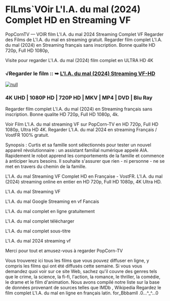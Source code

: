 # FILms`VOir L'I.A. du mal (2024) Complet HD en Streaming VF

PopCornTV — VOIR film L'I.A. du mal 2024 Streaming Complet VF Regarder des Films de L'I.A. du mal en streaming gratuit. Regarder film complet L'I.A. du mal (2024) en Streaming français sans inscription. Bonne qualite HD 720p, Full HD 1080p,

Visite pour regarder L'I.A. du mal (2024) film complet en ULTRA HD 4K

### √Regarder le film :: ➥ [L'I.A. du mal (2024) Streaming VF-HD](https://popcorn-tv.online/fr/movie/1062215/lia-du-mal)

[![null](https://static.wixstatic.com/media/855a25_043b5abeb4ae4d35ac003198e7fe56ed~mv2.gif)](https://popcorn-tv.online/fr/movie/1062215/lia-du-mal)

### 4K UHD | 1080P HD | 720P HD | MKV | MP4 | DVD | Blu Ray

Regarder film complet L'I.A. du mal (2024) en Streaming français sans inscription. Bonne qualite HD 720p, Full HD 1080p, 4k.

Voir Film L'I.A. du mal streaming VF sur PopCorn-TV en HD 720p, Full HD 1080p, Ultra HD 4K. Regarder L'I.A. du mal 2024 en streaming Français / VostFR 100% gratuit.

Synopsis : Curtis et sa famille sont sélectionnés pour tester un nouvel appareil révolutionnaire : un assistant familial numérique appelé AIA. Rapidement le robot apprend les comportements de la famille et commence à anticiper leurs besoins. Il souhaite s'assurer que rien - ni personne - ne se met en travers du chemin de la famille.

L'I.A. du mal Streaming VF Complet HD en Française - VostFR. L'I.A. du mal (2024) streaming online en entier en HD 720p, Full HD 1080p, 4K Ultra HD.

L'I.A. du mal Streaming VF

L'I.A. du mal Google Streaming en vf Fancais

L'I.A. du mal complet en ligne gratuitement

L'I.A. du mal complet télécharger

L'I.A. du mal complet sous-titre

L'I.A. du mal 2024 streaming vf

Merci pour tout et amusez-vous à regarder PopCorn-TV

Vous trouverez ici tous les films que vous pouvez diffuser en ligne, y compris les films qui ont été diffusés cette semaine. Si vous vous demandez quoi voir sur ce site Web, sachez qu'il couvre des genres tels que le crime, la science, la fi-fi, l'action, la romance, le thriller, la comédie, le drame et le film d'animation.
Nous avons compilé notre liste sur la base de données provenant de sources telles que IMDb , Wikipedia
Regardez le film complet L'I.A. du mal en ligne en français latin. for_Bbbamll .0...^_^...0
